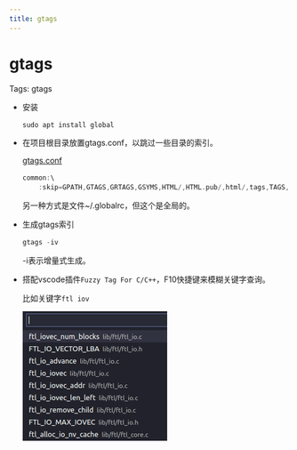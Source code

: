 ```yaml
---
title: gtags
---
```


# gtags

Tags: gtags

- 安装
    
    ```cpp
    sudo apt install global
    ```
    
- 在项目根目录放置gtags.conf，以跳过一些目录的索引。
    
    [gtags.conf](assets/gtags.conf)
    
    ```cpp
    common:\
    	:skip=GPATH,GTAGS,GRTAGS,GSYMS,HTML/,HTML.pub/,html/,tags,TAGS,ID,y.tab.c,y.tab.h,cscope.out,cscope.po.out,cscope.in.out,SCCS/,RCS/,CVS/,CVSROOT/,{arch}/,autom4te.cache/,**dpdk/,build/,test/**:
    ```
    
    另一种方式是文件~/.globalrc，但这个是全局的。
    
- 生成gtags索引
    
    ```cpp
    gtags -iv
    ```
    
    -i表示增量式生成。
    
- 搭配vscode插件`Fuzzy Tag For C/C++`，F10快捷键来模糊关键字查询。
    
    比如关键字`ftl iov`
    
    ![gtags/2022-05-02_11-20-11.png](assets/2022-05-02_11-20-11.png)